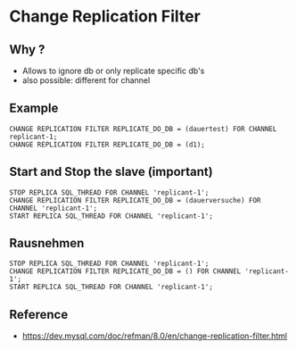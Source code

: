 # Change Replication Filter 

## Why ? 

  * Allows to ignore db or only replicate specific db's 
  * also possible: different for channel 

## Example 

```
CHANGE REPLICATION FILTER REPLICATE_DO_DB = (dauertest) FOR CHANNEL replicant-1;
CHANGE REPLICATION FILTER REPLICATE_DO_DB = (d1);

```

## Start and Stop the slave (important) 

```
STOP REPLICA SQL_THREAD FOR CHANNEL 'replicant-1';
CHANGE REPLICATION FILTER REPLICATE_DO_DB = (dauerversuche) FOR CHANNEL 'replicant-1';
START REPLICA SQL_THREAD FOR CHANNEL 'replicant-1';
```

## Rausnehmen 

```
STOP REPLICA SQL_THREAD FOR CHANNEL 'replicant-1';
CHANGE REPLICATION FILTER REPLICATE_DO_DB = () FOR CHANNEL 'replicant-1';
START REPLICA SQL_THREAD FOR CHANNEL 'replicant-1';
```

## Reference 

  * https://dev.mysql.com/doc/refman/8.0/en/change-replication-filter.html
